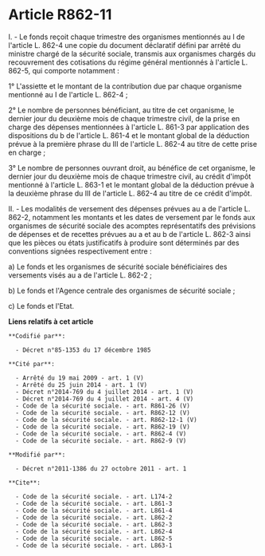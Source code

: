 # Article R862-11

I. - Le fonds reçoit chaque trimestre des organismes mentionnés au I de l'article L. 862-4 une copie du document déclaratif
défini par arrêté du ministre chargé de la sécurité sociale, transmis aux organismes chargés du recouvrement des cotisations
du régime général mentionnés à l'article L. 862-5, qui comporte notamment :

1° L'assiette et le montant de la contribution due par chaque organisme mentionné au I de l'article L. 862-4 ;

2° Le nombre de personnes bénéficiant, au titre de cet organisme, le dernier jour du deuxième mois de chaque trimestre civil,
de la prise en charge des dépenses mentionnées à l'article L. 861-3 par application des dispositions du b de l'article L.
861-4 et le montant global de la déduction prévue à la première phrase du III de l'article L. 862-4 au titre de cette prise
en charge ;

3° Le nombre de personnes ouvrant droit, au bénéfice de cet organisme, le dernier jour du deuxième mois de chaque trimestre
civil, au crédit d'impôt mentionné à l'article L. 863-1 et le montant global de la déduction prévue à la deuxième phrase du
III de l'article L. 862-4 au titre de ce crédit d'impôt.

II. - Les modalités de versement des dépenses prévues au a de l'article L. 862-2, notamment les montants et les dates de
versement par le fonds aux organismes de sécurité sociale des acomptes représentatifs des prévisions de dépenses et de
recettes prévues au a et au b de l'article L. 862-3 ainsi que les pièces ou états justificatifs à produire sont déterminés
par des conventions signées respectivement entre :

a) Le fonds et les organismes de sécurité sociale bénéficiaires des versements visés au a de l'article L. 862-2 ;

b) Le fonds et l'Agence centrale des organismes de sécurité sociale ;

c) Le fonds et l'Etat.

**Liens relatifs à cet article**

	**Codifié par**:

	  - Décret n°85-1353 du 17 décembre 1985

	**Cité par**:

	  - Arrêté du 19 mai 2009 - art. 1 (V)
	  - Arrêté du 25 juin 2014 - art. 1 (V)
	  - Décret n°2014-769 du 4 juillet 2014 - art. 1 (V)
	  - Décret n°2014-769 du 4 juillet 2014 - art. 4 (V)
	  - Code de la sécurité sociale. - art. R861-26 (V)
	  - Code de la sécurité sociale. - art. R862-12 (V)
	  - Code de la sécurité sociale. - art. R862-12-1 (V)
	  - Code de la sécurité sociale. - art. R862-19 (V)
	  - Code de la sécurité sociale. - art. R862-4 (V)
	  - Code de la sécurité sociale. - art. R862-9 (V)

	**Modifié par**:

	  - Décret n°2011-1386 du 27 octobre 2011 - art. 1

	**Cite**:

	  - Code de la sécurité sociale. - art. L174-2
	  - Code de la sécurité sociale. - art. L861-3
	  - Code de la sécurité sociale. - art. L861-4
	  - Code de la sécurité sociale. - art. L862-2
	  - Code de la sécurité sociale. - art. L862-3
	  - Code de la sécurité sociale. - art. L862-4
	  - Code de la sécurité sociale. - art. L862-5
	  - Code de la sécurité sociale. - art. L863-1
